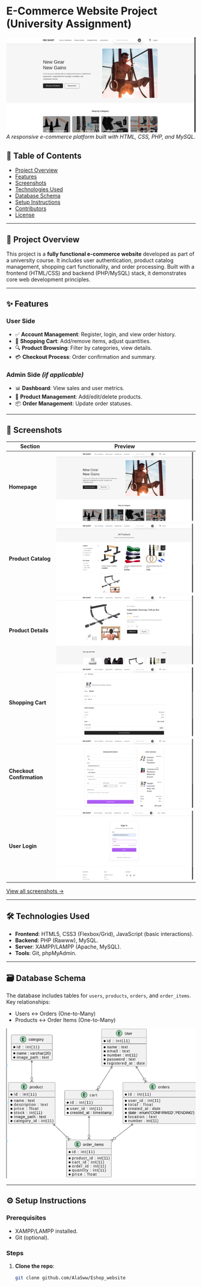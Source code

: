 # E-Commerce Website Project (University Assignment)

![Homepage Preview](./docs/images/home_page.png)  
*A responsive e-commerce platform built with HTML, CSS, PHP, and MySQL.*

## 📌 Table of Contents
- [Project Overview](#-project-overview)
- [Features](#-features)
- [Screenshots](#-screenshots)
- [Technologies Used](#-technologies-used)
- [Database Schema](#-database-schema)
- [Setup Instructions](#-setup-instructions)
- [Contributors](#-contributors)
- [License](#-license)

---

## 🌟 Project Overview
This project is a **fully functional e-commerce website** developed as part of a university course. It includes user authentication, product catalog management, shopping cart functionality, and order processing. Built with a frontend (HTML/CSS) and backend (PHP/MySQL) stack, it demonstrates core web development principles.

---

## ✨ Features
### User Side
- ✅ **Account Management**: Register, login, and view order history.
- 🛒 **Shopping Cart**: Add/remove items, adjust quantities.
- 🔍 **Product Browsing**: Filter by categories, view details.
- 💳 **Checkout Process**: Order confirmation and summary.

### Admin Side *(if applicable)*
- 📊 **Dashboard**: View sales and user metrics.
- 🧺 **Product Management**: Add/edit/delete products.
- 📦 **Order Management**: Update order statuses.

---

## 📸 Screenshots
| Section | Preview |
|---------|---------|
| **Homepage** | ![Homepage](./docs/images/home_page.png) |
| **Product Catalog** | ![Products Page](./docs/images/products_page1.png) |
| **Product Details** | ![Product Details](./docs/images/product_details.png) |
| **Shopping Cart** | ![Cart](./docs/images/cart.png) |
| **Checkout Confirmation** | ![Order Confirmation](./docs/images/confirm_order.png) |
| **User Login** | ![Login](./docs/images/login.png) |

[View all screenshots →](./docs/images/)

---

## 🛠 Technologies Used
- **Frontend**: HTML5, CSS3 (Flexbox/Grid), JavaScript (basic interactions).
- **Backend**: PHP (Rawww), MySQL.
- **Server**: XAMPP/LAMPP (Apache, MySQL).
- **Tools**: Git, phpMyAdmin.

---

## 🗃 Database Schema
The database includes tables for `users`, `products`, `orders`, and `order_items`. Key relationships:
- Users ↔ Orders (One-to-Many)
- Products ↔ Order Items (One-to-Many)  

![ER Diagram](./docs/images/erd.png)

---

## ⚙️ Setup Instructions
### Prerequisites
- XAMPP/LAMPP installed.
- Git (optional).

### Steps
1. **Clone the repo**:
   ```bash
   git clone github.com/AlaSww/Eshop_website
